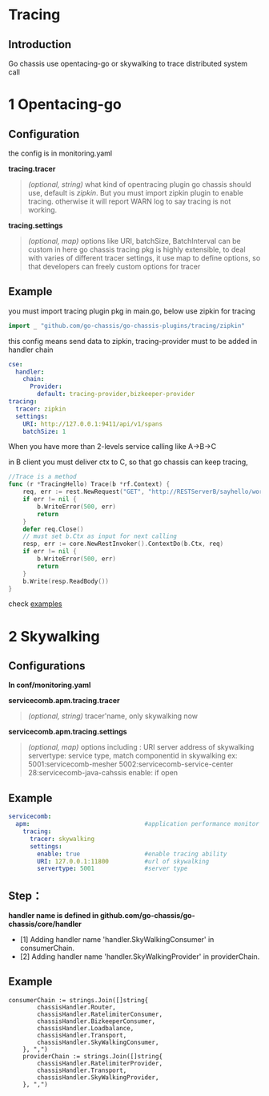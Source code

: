 # Tracing
## Introduction
Go chassis use opentacing-go or skywalking to trace distributed system call
# 1 Opentacing-go
## Configuration

the config is in monitoring.yaml

**tracing.tracer**

> *(optional, string)*  what kind of opentracing plugin go chassis should use, default is *zipkin*.
But you must import zipkin plugin to enable tracing. otherwise it will report WARN log to say tracing
is not working.

**tracing.settings**

>  *(optional, map)* options like URI, batchSize, BatchInterval can be custom in here
>  go chassis tracing pkg is highly extensible, to deal with varies of different tracer settings, 
it use map to define options, so that developers can freely custom options for tracer


## Example

you must import tracing plugin pkg in main.go, below use zipkin for tracing
```go
import _ "github.com/go-chassis/go-chassis-plugins/tracing/zipkin"
```

this config means send data to zipkin, tracing-provider must to be added in handler chain

```yaml
cse:
  handler:
    chain:
      Provider:
        default: tracing-provider,bizkeeper-provider
tracing:
  tracer: zipkin
  settings:
    URI: http://127.0.0.1:9411/api/v1/spans
    batchSize: 1
```


When you have more than 2-levels service calling like A->B->C

in B client you must deliver ctx to C, so that go chassis can keep tracing,

```go
//Trace is a method
func (r *TracingHello) Trace(b *rf.Context) {
	req, err := rest.NewRequest("GET", "http://RESTServerB/sayhello/world")
	if err != nil {
		b.WriteError(500, err)
		return
	}
	defer req.Close()
    // must set b.Ctx as input for next calling
	resp, err := core.NewRestInvoker().ContextDo(b.Ctx, req)
	if err != nil {
		b.WriteError(500, err)
		return
	}
	b.Write(resp.ReadBody())
}
```

check [examples](https://github.com/go-chassis/go-chassis-examples/tree/master/monitoring)

# 2 Skywalking
## Configurations
**In conf/monitoring.yaml**

**servicecomb.apm.tracing.tracer**
>  *(optional, string)* tracer'name, only skywalking now

**servicecomb.apm.tracing.settings**
>  *(optional, map)* options including :
>  URI server address of skywalking 
>  servertype: service type, match componentid in skywalking ex:  5001:servicecomb-mesher 5002:servicecomb-service-center 28:servicecomb-java-cahssis 
>  enable: if open

## Example
```yaml
servicecomb:
  apm:                                #application performance monitor
    tracing:
      tracer: skywalking
      settings:
        enable: true                  #enable tracing ability
        URI: 127.0.0.1:11800          #url of skywalking 
        servertype: 5001              #server type
```
## Step：
**handler name is defined in github.com/go-chassis/go-chassis/core/handler**
- [1] Adding handler name 'handler.SkyWalkingConsumer' in consumerChain.
- [2] Adding handler name 'handler.SkyWalkingProvider' in providerChain.
## Example
```golang
consumerChain := strings.Join([]string{
		chassisHandler.Router,
		chassisHandler.RatelimiterConsumer,
		chassisHandler.BizkeeperConsumer,
		chassisHandler.Loadbalance,
		chassisHandler.Transport,
		chassisHandler.SkyWalkingConsumer,
	}, ",")
	providerChain := strings.Join([]string{
		chassisHandler.RatelimiterProvider,
		chassisHandler.Transport,
		chassisHandler.SkyWalkingProvider,
	}, ",")
```
